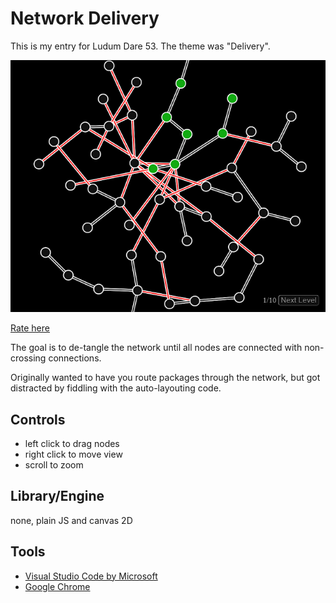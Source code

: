 # Network Delivery

This is my entry for Ludum Dare 53. The theme was "Delivery".

[![Screenshot of the game.](./screenshots/main.png)](https://rialgar.github.io/LD53/)

[Rate here](https://ldjam.com/events/ludum-dare/53/network-delivery)

The goal is to de-tangle the network until all nodes are connected with non-crossing connections.

Originally wanted to have you route packages through the network, but got distracted by fiddling with the auto-layouting code.

## Controls

- left click to drag nodes
- right click to move view
- scroll to zoom

## Library/Engine

none, plain JS and canvas 2D

## Tools
- [Visual Studio Code by Microsoft](https://code.visualstudio.com/)
- [Google Chrome](https://www.google.com/chrome/)
